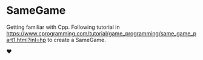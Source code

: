 # SameGame

Getting familiar with Cpp.
Following tutorial in https://www.cprogramming.com/tutorial/game_programming/same_game_part1.html?inl=hp to create a SameGame.

:heart:
